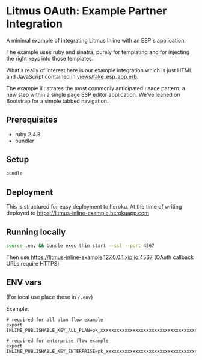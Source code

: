 # Litmus OAuth: Example Partner Integration

A minimal example of integrating Litmus Inline with an ESP's application.

The example uses ruby and sinatra, purely for templating and for injecting
the right keys into those templates.

What's really of interest here is our example integration which is just HTML and
JavaScript contained in [views/fake_esp_app.erb](views/fake_esp_app.erb).

The example illustrates the most commonly anticipated usage pattern: a new step
within a single page ESP editor application. We've leaned on Bootstrap for a
simple tabbed navigation.

## Prerequisites

- ruby 2.4.3
- bundler

## Setup

```sh
bundle
```

## Deployment

This is structured for easy deployment to heroku. At the time of writing
deployed to https://litmus-inline-example.herokuapp.com

## Running locally

```sh
source .env && bundle exec thin start --ssl --port 4567
```

Then use https://litmus-inline-example.127.0.0.1.xip.io:4567 (OAuth callback URLs
require HTTPS)


## ENV vars

(For local use place these in `/.env`)

Example:
```
# required for all plan flow example
export INLINE_PUBLISHABLE_KEY_ALL_PLAN=pk_xxxxxxxxxxxxxxxxxxxxxxxxxxxxxxxxxxxx;

# required for enterprise flow example
export INLINE_PUBLISHABLE_KEY_ENTERPRISE=pk_xxxxxxxxxxxxxxxxxxxxxxxxxxxxxxxxxxxx;
```
